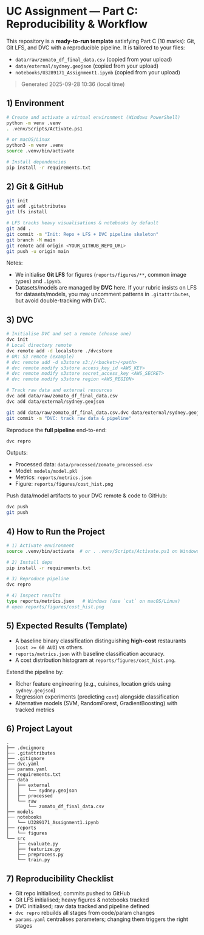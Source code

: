 
# UC Assignment — Part C: Reproducibility & Workflow

This repository is a **ready-to-run template** satisfying Part C (10 marks): Git, Git LFS, and DVC with a reproducible pipeline.
It is tailored to your files:
- `data/raw/zomato_df_final_data.csv` (copied from your upload)
- `data/external/sydney.geojson` (copied from your upload)
- `notebooks/U3289171_Assignment1.ipynb` (copied from your upload)

> Generated 2025-09-28 10:36 (local time)

## 1) Environment

```bash
# Create and activate a virtual environment (Windows PowerShell)
python -m venv .venv
. .venv/Scripts/Activate.ps1

# or macOS/Linux
python3 -m venv .venv
source .venv/bin/activate

# Install dependencies
pip install -r requirements.txt
```

## 2) Git & GitHub

```bash
git init
git add .gitattributes
git lfs install

# LFS tracks heavy visualisations & notebooks by default
git add .
git commit -m "Init: Repo + LFS + DVC pipeline skeleton"
git branch -M main
git remote add origin <YOUR_GITHUB_REPO_URL>
git push -u origin main
```

Notes:
- We initialise **Git LFS** for figures (`reports/figures/**`, common image types) and `.ipynb`.
- Datasets/models are managed by **DVC** here. If your rubric insists on LFS for datasets/models,
  you may uncomment patterns in `.gitattributes`, but avoid double-tracking with DVC.

## 3) DVC

```bash
# Initialise DVC and set a remote (choose one)
dvc init
# Local directory remote
dvc remote add -d localstore ./dvcstore
# OR: S3 remote (example)
# dvc remote add -d s3store s3://<bucket>/<path>
# dvc remote modify s3store access_key_id <AWS_KEY>
# dvc remote modify s3store secret_access_key <AWS_SECRET>
# dvc remote modify s3store region <AWS_REGION>

# Track raw data and external resources
dvc add data/raw/zomato_df_final_data.csv
dvc add data/external/sydney.geojson

git add data/raw/zomato_df_final_data.csv.dvc data/external/sydney.geojson.dvc .gitignore .dvc .dvcignore dvc.yaml params.yaml
git commit -m "DVC: track raw data & pipeline"
```

Reproduce the **full pipeline** end-to-end:

```bash
dvc repro
```

Outputs:
- Processed data: `data/processed/zomato_processed.csv`
- Model: `models/model.pkl`
- Metrics: `reports/metrics.json`
- Figure: `reports/figures/cost_hist.png`

Push data/model artifacts to your DVC remote & code to GitHub:

```bash
dvc push
git push
```

## 4) How to Run the Project

```bash
# 1) Activate environment
source .venv/bin/activate  # or . .venv/Scripts/Activate.ps1 on Windows

# 2) Install deps
pip install -r requirements.txt

# 3) Reproduce pipeline
dvc repro

# 4) Inspect results
type reports/metrics.json   # Windows (use `cat` on macOS/Linux)
# open reports/figures/cost_hist.png
```

## 5) Expected Results (Template)

- A baseline binary classification distinguishing **high-cost** restaurants (`cost >= 60 AUD`) vs others.
- `reports/metrics.json` with baseline classification accuracy.
- A cost distribution histogram at `reports/figures/cost_hist.png`.

Extend the pipeline by:
- Richer feature engineering (e.g., cuisines, location grids using `sydney.geojson`)
- Regression experiments (predicting `cost`) alongside classification
- Alternative models (SVM, RandomForest, GradientBoosting) with tracked metrics

## 6) Project Layout

```
.
├── .dvcignore
├── .gitattributes
├── .gitignore
├── dvc.yaml
├── params.yaml
├── requirements.txt
├── data
│   ├── external
│   │   └── sydney.geojson
│   ├── processed
│   └── raw
│       └── zomato_df_final_data.csv
├── models
├── notebooks
│   └── U3289171_Assignment1.ipynb
├── reports
│   └── figures
└── src
    ├── evaluate.py
    ├── featurize.py
    ├── preprocess.py
    └── train.py
```

## 7) Reproducibility Checklist

- Git repo initialised; commits pushed to GitHub
- Git LFS initialised; heavy figures & notebooks tracked
- DVC initialised; raw data tracked and pipeline defined
- `dvc repro` rebuilds all stages from code/param changes
- `params.yaml` centralises parameters; changing them triggers the right stages

